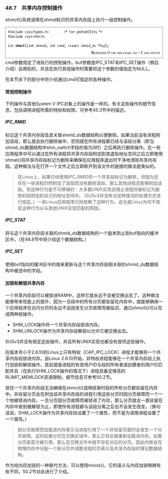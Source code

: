 ### 48.7　共享内存控制操作

shmctl()系统调用在shmid标识的共享内存段上执行一组控制操作。



![1274.png](../images/1274.png)
cmd参数规定了待执行的控制操作。buf参数是IPC_STAT和IPC_SET操作（稍后介绍）会用到的，并且在执行其他操作时需要将这个参数的值指定为NULL。

在本节余下的部分中将介绍通过cmd可指定的各种操作。

#### 常规控制操作

下列操作与其他System V IPC对象上的操作是一样的。有关这些操作的细节信息，包括调用进程所需的特权和权限，可参考45.3节中的描述。

##### IPC_RMID

标记这个共享内存段及其关联shmid_ds数据结构以便删除。如果当前没有进程附加该段，那么就会执行删除操作，否则就在所有进程都已经与该段分离（即当shmid_ds数据结构中shm_nattch字段的值为0时）之后再执行删除操作。在一些应用程序中可以通过在所有进程将共享内存段附加到其虚拟地址空间之后立即使用shmat()将共享内存段标记为删除来确保在应用程序退出时干净地清除共享内存段。这种做法与在打开一个文件之后立即断开到该文件的链接的做法是类似的。

> 在Linux上，如果已经使用IPC_RMID将一个共享段标记为删除，但因为还存在一些进程仍然附加了该段而没有删除该段，那么其他进程还能够附加该段。但这种行为是不可移植的：大多数UNIX实现会阻止进程将被标记为删除的段附加到自己的地址空间中。（SUSv3并没有对这种情况的处理方式进行规定。）一些Linux应用程序已经依赖了这种行为，这也是Linux为何不改变这种行为以与其他UNIX实现匹配的原因。

##### IPC_STAT

将与这个共享内存段关联的shmid_ds数据结构的一个副本防止到buf指向的缓冲区中。（在48.8节中将介绍这个数据结构。）

##### IPC_SET

使用buf指向的缓冲区中的值来更新与这个共享内存段相关联的shmid_ds数据结构中被选中的字段。

#### 加锁和解锁共享内存

一个共享内存段可以被锁进RAM中，这样它就永远不会被交换出去了。这种做法能够带来性能上的提升，因为一旦段中的所有分页都驻留在内存中，就能够确保一个应用程序在访问分页时永远不会因发生分页故障而被延迟。通过shmctl()可以完成两种锁操作。

+ SHM_LOCK操作将一个共享内存段锁进内存。
+ SHM_UNLOCK操作为共享内存段解锁以允许它被交换出去。

SUSv3并没有规定这些操作，并且所有UNIX实现也都没有提供这些操作。

在版本号小于2.6.10的Linux上只有特权（CAP_IPC_LOCK）进程才能够将一个共享内存段锁进内存。自Linux 2.6.10开始，非特权进程能够在一个共享内存段上执行加锁和解锁操作，其前提是进程的有效用户ID与段的所有者或创建者的用户ID匹配并且（在执行SHM_LOCK操作的情况下）进程具备足够高的RLIMIT_MEMLOCK资源限制，细节信息可参考50.2节。

锁住一个共享内存段无法确保在shmctl()调用结束时段的所有分页都驻留在内存中。非驻留分页会在附加该共享内存段的进程引用这些分页时因分页故障而一个一个地被锁进内存。一旦分页因分页故障而被锁进了内存，那么分页就会一直驻留在内存中直到被解锁为止，即使所有进程都与该段分离之后也不会发生改变。（换句话说，SHM_LOCK操作为共享内存段设置了一个属性，而不是为调用进程设置了一个属性。）

> 因分页故障而加载进内存表示当进程引用了一个非驻留页面时会发生一个分页故障。这时如果分页在交换区域中，那么它将会被重新加载进内存。如果分页是首次被引用，那么在交换文件中就不存在对应的分页。因此内核会在物理内存中分配一个新分页并调整进程的页表以及共享内存段的簿记数据结构。

作为给内存加锁的一种替代方法，可以使用mlock()，它的语义与内存加锁稍微有些不同，50.2节对此进行了介绍。

